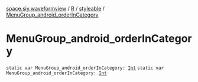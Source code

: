 [space.siy.waveformview](../../index.md) / [R](../index.md) / [styleable](index.md) / [MenuGroup_android_orderInCategory](./-menu-group_android_order-in-category.md)

# MenuGroup_android_orderInCategory

`static var MenuGroup_android_orderInCategory: `[`Int`](https://kotlinlang.org/api/latest/jvm/stdlib/kotlin/-int/index.html)
`static var MenuGroup_android_orderInCategory: `[`Int`](https://kotlinlang.org/api/latest/jvm/stdlib/kotlin/-int/index.html)